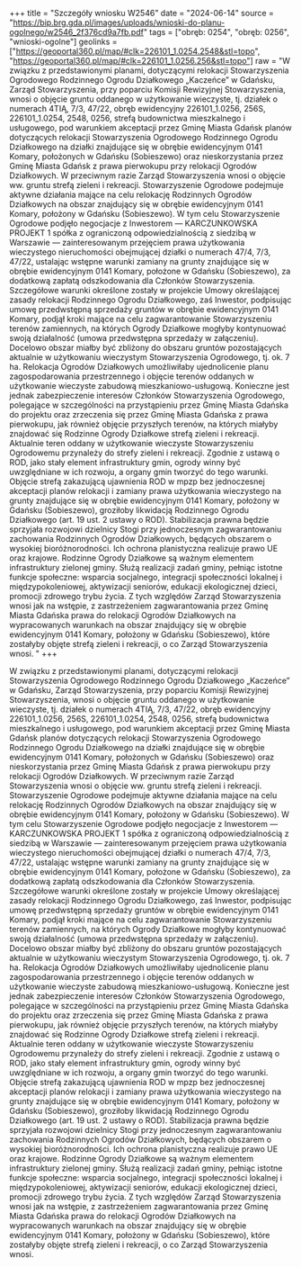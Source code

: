 +++
title = "Szczegóły wniosku W2546"
date = "2024-06-14"
source = "https://bip.brg.gda.pl/images/uploads/wnioski-do-planu-ogolnego/w2546_2f376cd9a7fb.pdf"
tags = ["obręb: 0254", "obręb: 0256", "wnioski-ogolne"]
geolinks = ["https://geoportal360.pl/map/#clk=226101_1.0254.2548&stl=topo", "https://geoportal360.pl/map/#clk=226101_1.0256.256&stl=topo"]
raw = "W związku z przedstawionymi planami, dotyczącymi relokacji Stowarzyszenia Ogrodowego Rodzinnego Ogrodu Działkowego „Kaczeńce” w Gdańsku, Zarząd Stowarzyszenia, przy poparciu Komisji Rewizyjnej Stowarzyszenia, wnosi o objęcie gruntu oddanego w użytkowanie wieczyste, tj. działek o numerach 4TIĄ, 7/3, 47/22, obręb ewidencyjny 226101_1.0256, 256S, 226101_1.0254, 2548, 0256, strefą budownictwa mieszkalnego i usługowego, pod warunkiem akceptacji przez Gminę Miasta Gdańsk planów dotyczących relokacji Stowarzyszenia Ogrodowego Rodzinnego Ogrodu Działkowego na działki znajdujące się w obrębie ewidencyjnym 0141 Komary, położonych w Gdańsku (Sobieszewo) oraz nieskorzystania przez Gminę Miasta Gdańsk z prawa pierwokupu przy relokacji Ogrodów Działkowych. W przeciwnym razie Zarząd Stowarzyszenia wnosi o objęcie ww. gruntu strefą zieleni i rekreacji. Stowarzyszenie Ogrodowe podejmuje aktywne działania mające na celu relokację Rodzinnych Ogrodów Działkowych na obszar znajdujący się w obrębie ewidencyjnym 0141 Komary, położony w Gdańsku (Sobieszewo). W tym celu Stowarzyszenie Ogrodowe podjęło negocjacje z Inwestorem — KARCZUNKOWSKA PROJEKT 1 spółka z ograniczoną odpowiedzialnością z siedzibą w Warszawie — zainteresowanym przejęciem prawa użytkowania wieczystego nieruchomości obejmującej działki o numerach 47/4, 7/3, 47/22, ustalając wstępne warunki zamiany na grunty znajdujące się w obrębie ewidencyjnym 0141 Komary, położone w Gdańsku (Sobieszewo), za dodatkową zapłatą odszkodowania dla Członków Stowarzyszenia. Szczegółowe warunki określone zostały w projekcie Umowy określającej zasady relokacji Rodzinnego Ogrodu Działkowego, zaś Inwestor, podpisując umowę przedwstępną sprzedaży gruntów w obrębie ewidencyjnym 0141 Komary, podjął kroki mające na celu zagwarantowanie Stowarzyszeniu terenów zamiennych, na których Ogrody Działkowe mogłyby kontynuować swoją działalność (umowa przedwstępna sprzedaży w załączeniu). Docelowo obszar miałby być zbliżony do obszaru gruntów pozostających aktualnie w użytkowaniu wieczystym Stowarzyszenia Ogrodowego, tj. ok. 7 ha. Relokacja Ogrodów Działkowych umożliwiłaby ujednolicenie planu zagospodarowania przestrzennego i objęcie terenów oddanych w użytkowanie wieczyste zabudową mieszkaniowo-usługową. Konieczne jest jednak zabezpieczenie interesów Członków Stowarzyszenia Ogrodowego, polegające w szczególności na przystąpieniu przez Gminę Miasta Gdańska do projektu oraz zrzeczenia się przez Gminę Miasta Gdańska z prawa pierwokupu, jak również objęcie przyszłych terenów, na których miałyby znajdować się Rodzinne Ogrody Działkowe strefą zieleni i rekreacji. Aktualnie teren oddany w użytkowanie wieczyste Stowarzyszeniu Ogrodowemu przynależy do strefy zieleni i rekreacji. Zgodnie z ustawą o ROD, jako stały element infrastruktury gmin, ogrody winny być uwzględniane w ich rozwoju, a organy gmin tworzyć do tego warunki. Objęcie strefą zakazującą ujawnienia ROD w mpzp bez jednoczesnej akceptacji planów relokacji i zamiany prawa użytkowania wieczystego na grunty znajdujące się w obrębie ewidencyjnym 0141 Komary, położony w Gdańsku (Sobieszewo), groziłoby likwidacją Rodzinnego Ogrodu Działkowego (art. 19 ust. 2 ustawy o ROD). Stabilizacja prawna będzie sprzyjała rozwojowi dzielnicy Stogi przy jednoczesnym zagwarantowaniu zachowania Rodzinnych Ogrodów Działkowych, będących obszarem o wysokiej bioróżnorodności. Ich ochrona planistyczna realizuje prawo UE oraz krajowe. Rodzinne Ogrody Działkowe są ważnym elementem infrastruktury zielonej gminy. Służą realizacji zadań gminy, pełniąc istotne funkcje społeczne: wsparcia socjalnego, integracji społeczności lokalnej i międzypokoleniowej, aktywizacji seniorów, edukacji ekologicznej dzieci, promocji zdrowego trybu życia. Z tych względów Zarząd Stowarzyszenia wnosi jak na wstępie, z zastrzeżeniem zagwarantowania przez Gminę Miasta Gdańska prawa do relokacji Ogrodów Działkowych na wypracowanych warunkach na obszar znajdujący się w obrębie ewidencyjnym 0141 Komary, położony w Gdańsku (Sobieszewo), które zostałyby objęte strefą zieleni i rekreacji, o co Zarząd Stowarzyszenia wnosi. "
+++

W związku z przedstawionymi planami, dotyczącymi relokacji Stowarzyszenia Ogrodowego
Rodzinnego Ogrodu Działkowego „Kaczeńce” w Gdańsku, Zarząd Stowarzyszenia, przy poparciu Komisji
Rewizyjnej Stowarzyszenia, wnosi o objęcie gruntu oddanego w użytkowanie wieczyste, tj. działek o numerach
4TIĄ, 7/3, 47/22, obręb ewidencyjny 226101_1.0256, 256S, 226101_1.0254, 2548, 0256, strefą budownictwa
mieszkalnego i usługowego, pod warunkiem akceptacji przez Gminę Miasta Gdańsk planów dotyczących
relokacji Stowarzyszenia Ogrodowego Rodzinnego Ogrodu Działkowego na działki znajdujące się w obrębie
ewidencyjnym 0141 Komary, położonych w Gdańsku (Sobieszewo) oraz nieskorzystania przez Gminę Miasta
Gdańsk z prawa pierwokupu przy relokacji Ogrodów Działkowych. W przeciwnym razie Zarząd Stowarzyszenia
wnosi o objęcie ww. gruntu strefą zieleni i rekreacji.
Stowarzyszenie Ogrodowe podejmuje aktywne działania mające na celu relokację Rodzinnych Ogrodów
Działkowych na obszar znajdujący się w obrębie ewidencyjnym 0141 Komary, położony w Gdańsku
(Sobieszewo). W tym celu Stowarzyszenie Ogrodowe podjęło negocjacje z Inwestorem — KARCZUNKOWSKA
PROJEKT 1 spółka z ograniczoną odpowiedzialnością z siedzibą w Warszawie — zainteresowanym przejęciem
prawa użytkowania wieczystego nieruchomości obejmującej działki o numerach 47/4, 7/3, 47/22, ustalając
wstępne warunki zamiany na grunty znajdujące się w obrębie ewidencyjnym 0141 Komary, położone w Gdańsku
(Sobieszewo), za dodatkową zapłatą odszkodowania dla Członków Stowarzyszenia. Szczegółowe warunki
określone zostały w projekcie Umowy określającej zasady relokacji Rodzinnego Ogrodu Działkowego, zaś
Inwestor, podpisując umowę przedwstępną sprzedaży gruntów w obrębie ewidencyjnym 0141 Komary, podjął
kroki mające na celu zagwarantowanie Stowarzyszeniu terenów zamiennych, na których Ogrody Działkowe
mogłyby kontynuować swoją działalność (umowa przedwstępna sprzedaży w załączeniu). Docelowo obszar
miałby być zbliżony do obszaru gruntów pozostających aktualnie w użytkowaniu wieczystym Stowarzyszenia
Ogrodowego, tj. ok. 7 ha.
Relokacja Ogrodów Działkowych umożliwiłaby ujednolicenie planu zagospodarowania przestrzennego i objęcie
terenów oddanych w użytkowanie wieczyste zabudową mieszkaniowo-usługową. Konieczne jest jednak
zabezpieczenie interesów Członków Stowarzyszenia Ogrodowego, polegające w szczególności na
przystąpieniu przez Gminę Miasta Gdańska do projektu oraz zrzeczenia się przez Gminę Miasta Gdańska z
prawa pierwokupu, jak również objęcie przyszłych terenów, na których miałyby znajdować się Rodzinne Ogrody
Działkowe strefą zieleni i rekreacji.
Aktualnie teren oddany w użytkowanie wieczyste Stowarzyszeniu Ogrodowemu przynależy do strefy zieleni i
rekreacji. Zgodnie z ustawą o ROD, jako stały element infrastruktury gmin, ogrody winny być uwzględniane w
ich rozwoju, a organy gmin tworzyć do tego warunki. Objęcie strefą zakazującą ujawnienia ROD w mpzp bez
jednoczesnej akceptacji planów relokacji i zamiany prawa użytkowania wieczystego na grunty znajdujące się w
obrębie ewidencyjnym 0141 Komary, położony w Gdańsku (Sobieszewo), groziłoby likwidacją Rodzinnego
Ogrodu Działkowego (art. 19 ust. 2 ustawy o ROD). Stabilizacja prawna będzie sprzyjała rozwojowi dzielnicy
Stogi przy jednoczesnym zagwarantowaniu zachowania Rodzinnych Ogrodów Działkowych, będących
obszarem o wysokiej bioróżnorodności. Ich ochrona planistyczna realizuje prawo UE oraz krajowe. Rodzinne
Ogrody Działkowe są ważnym elementem infrastruktury zielonej gminy. Służą realizacji zadań gminy, pełniąc
istotne funkcje społeczne: wsparcia socjalnego, integracji społeczności lokalnej i międzypokoleniowej,
aktywizacji seniorów, edukacji ekologicznej dzieci, promocji zdrowego trybu życia. Z tych względów Zarząd
Stowarzyszenia wnosi jak na wstępie, z zastrzeżeniem zagwarantowania przez Gminę Miasta Gdańska prawa
do relokacji Ogrodów Działkowych na wypracowanych warunkach na obszar znajdujący się w obrębie
ewidencyjnym 0141 Komary, położony w Gdańsku (Sobieszewo), które zostałyby objęte strefą zieleni i rekreacji,
o co Zarząd Stowarzyszenia wnosi.



